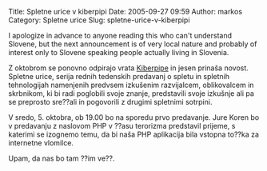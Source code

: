 Title: Spletne urice v kiberpipi
Date: 2005-09-27 09:59
Author: markos
Category: Spletne urice
Slug: spletne-urice-v-kiberpipi

I apologize in advance to anyone reading this who can't understand
Slovene, but the next announcement is of very local nature and probably
of interest only to Slovene speaking people actually living in Slovenia.

Z oktobrom se ponovno odpirajo vrata [Kiberpipe](www.kiberpipa.org) in
jesen prinaša novost. Spletne urice, serija rednih tedenskih predavanj o
spletu in spletnih tehnologijah namenjenih predvsem izkušenim
razvijalcem, oblikovalcem in skrbnikom, ki bi radi poglobili svoje
znanje, predstavili svoje izkušnje ali pa se preprosto sre??ali in
pogovorili z drugimi spletnimi sotrpini.

V sredo, 5. oktobra, ob 19.00 bo na sporedu prvo predavanje. Jure Koren
bo v predavanju z naslovom PHP v ??asu terorizma predstavil prijeme, s
katerimi se izognemo temu, da bi naša PHP aplikacija bila vstopna to??ka
za internetne vlomilce.

Upam, da nas bo tam ??im ve??.

